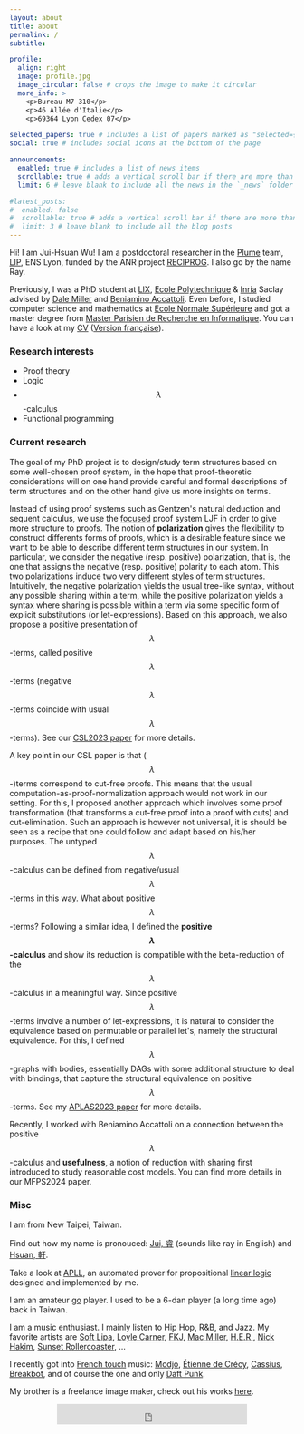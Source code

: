 ```yaml
---
layout: about
title: about
permalink: /
subtitle:

profile:
  align: right
  image: profile.jpg
  image_circular: false # crops the image to make it circular
  more_info: >
    <p>Bureau M7 310</p>
    <p>46 Allée d'Italie</p>
    <p>69364 Lyon Cedex 07</p>

selected_papers: true # includes a list of papers marked as "selected={true}"
social: true # includes social icons at the bottom of the page

announcements:
  enabled: true # includes a list of news items
  scrollable: true # adds a vertical scroll bar if there are more than 3 news items
  limit: 6 # leave blank to include all the news in the `_news` folder

#latest_posts:
#  enabled: false
#  scrollable: true # adds a vertical scroll bar if there are more than 3 new posts items
#  limit: 3 # leave blank to include all the blog posts
---
```


Hi! I am Jui-Hsuan Wu! I am a postdoctoral researcher in the [Plume](https://www.ens-lyon.fr/LIP/PLUME/) team, [LIP](https://www.ens-lyon.fr/LIP/), ENS Lyon, funded by the ANR project [RECIPROG](https://www.irif.fr/reciprog/index). I also go by the name Ray.

Previously, I was a PhD student at [LIX](https://www.lix.polytechnique.fr/), 
[Ecole Polytechnique](https://www.polytechnique.edu/en) & [Inria](https://www.inria.fr/en) Saclay advised by [Dale Miller](http://www.lix.polytechnique.fr/Labo/Dale.Miller/) and [Beniamino Accattoli](https://sites.google.com/site/beniaminoaccattoli/). Even before, I studied computer science and mathematics at [Ecole Normale Supérieure](https://www.ens.psl.eu/) and got a master degree from [Master Parisien de Recherche en Informatique](https://wikimpri.dptinfo.ens-cachan.fr/doku.php).
You can have a look at my [CV](assets/pdf/CV.pdf) ([Version française](assets/pdf/CVfr.pdf)).

### Research interests
- Proof theory
- Logic
- $$\lambda$$-calculus
- Functional programming

### Current research

The goal of my PhD project is to design/study term structures based on some well-chosen proof system, in the hope
that proof-theoretic considerations will on one hand provide careful and formal descriptions of term structures and on the other hand give us more insights on terms.

Instead of using proof systems such as Gentzen's natural deduction and sequent
calculus, we use the [focused](https://en.wikipedia.org/wiki/Focused_proof)
proof system LJF in order to give more structure to proofs. The notion of
**polarization** gives the flexibility to construct differents forms of proofs,
which is a desirable feature since we want to be able to describe different term structures
in our system. In particular, we consider the negative (resp. positive)
polarization, that is, the one that assigns the negative (resp. positive)
polarity to each atom. This two polarizations induce two very different styles
of term structures. Intuitively, the negative polarization yields the usual
tree-like syntax, without any possible sharing within a term, while the positive
polarization yields a syntax where sharing is possible within a term via some
specific form of explicit substitutions (or let-expressions). Based on this
approach, we also propose a positive presentation of $$\lambda$$-terms, called
positive $$\lambda$$-terms (negative $$\lambda$$-terms coincide with usual
$$\lambda$$-terms). See our [CSL2023 paper](assets/pdf/csl2023-techrep.pdf) for more
details.

A key point in our CSL paper is that ($$\lambda$$-)terms correspond to cut-free
proofs. This means that the usual computation-as-proof-normalization approach
would not work in our setting. For this, I proposed another approach which
involves some proof transformation (that transforms a cut-free proof into a
proof with cuts) and cut-elimination. Such an approach is however not universal,
it is should be seen as a recipe that one could follow and adapt based on his/her
purposes. The untyped $$\lambda$$-calculus can be defined from negative/usual
$$\lambda$$-terms in this way. What about positive $$\lambda$$-terms?
Following a similar idea, I defined the **positive $$\lambda$$-calculus** and show its
reduction is compatible with the beta-reduction of the $$\lambda$$-calculus in a meaningful way. Since positive $$\lambda$$-terms involve a number of let-expressions,
it is natural to consider the equivalence based on permutable or parallel let's, namely the structural equivalence.
For this, I defined $$\lambda$$-graphs with bodies, essentially DAGs
with some additional structure to deal with bindings, that capture the structural equivalence on positive $$\lambda$$-terms. See my [APLAS2023 paper](assets/pdf/APLAS2023.pdf) for more details.

Recently, I worked with Beniamino Accattoli on a connection between the positive $$\lambda$$-calculus and **usefulness**, a notion of reduction with sharing first introduced to study reasonable cost models. You can find more details in our MFPS2024 paper.

### Misc

I am from New Taipei, Taiwan. 

Find out how my name is pronouced: [Jui, 睿](https://forvo.com/word/%E7%9D%BF/#zh) (sounds like ray in English) and [Hsuan, 軒](https://forvo.com/word/%E8%BB%92/#zh).

Take a look at [APLL](https://github.com/wujuihsuan2016/LL_prover), an automated prover for propositional
[linear logic](https://en.wikipedia.org/wiki/Linear_logic) designed and implemented by me.

I am an amateur [go](https://en.wikipedia.org/wiki/Go_(game)) player. I used to be a 6-dan player (a long time ago) back in Taiwan.

I am a music enthusiast. I mainly listen to Hip Hop, R&B, and Jazz. My favorite
artists are [Soft Lipa](https://www.youtube.com/watch?v=xPU-cgPjZKk), [Loyle Carner](https://www.youtube.com/watch?v=1GmuDka6pbk),
[FKJ](https://www.youtube.com/watch?v=qU5FWU0SH0o), [Mac Miller](https://www.youtube.com/watch?v=aIHF7u9Wwiw),
[H.E.R.](https://www.youtube.com/watch?v=vBy7FaapGRo),
[Nick Hakim](https://www.youtube.com/watch?v=N83D8KUeCqs), [Sunset Rollercoaster](https://www.youtube.com/watch?v=wNp7WJusiHQ), ...

I recently got into [French touch](https://en.wikipedia.org/wiki/French_house) music: [Modjo](https://www.youtube.com/watch?v=mMfxI3r_LyA), [Étienne de Crécy](https://www.youtube.com/watch?v=Hu4dTob8avQ), [Cassius](https://www.youtube.com/watch?v=lXhl9Sey6l8), [Breakbot](https://www.youtube.com/watch?v=6okxuiiHx2w), and of course the one and only [Daft Punk](https://www.youtube.com/watch?v=K0HSD_i2DvA).

My brother is a freelance image maker, check out his works [here](http://wujuiche.com/).

<center><iframe src="https://free.timeanddate.com/countdown/i9ftwgtd/n195/cf11/cm0/cu4/ct0/cs0/ca0/co1/cr0/ss0/cac000/cpc111/pceee/tc66c/fn3/fs100/szw320/szh135/tatTime%20left%20to%20Event%20in/tac000/tptI%20have%20been%20in%20France%20for/tpc111/iso2015-07-18T07:30:00" allowtransparency="true" frameborder="0" width="336" height="36"></iframe></center>